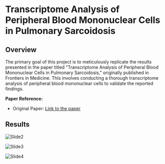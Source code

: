 # Transcriptome Analysis of Peripheral Blood Mononuclear Cells in Pulmonary Sarcoidosis

## Overview

The primary goal of this project is to meticulously replicate the results presented in the paper titled "Transcriptome Analysis of Peripheral Blood Mononuclear Cells in Pulmonary Sarcoidosis," originally published in Frontiers in Medicine. This involves conducting a thorough transcriptome analysis of peripheral blood mononuclear cells to validate the reported findings.

**Paper Reference:**
- Original Paper: [Link to the paper](https://doi.org/10.3389/fmed.2022.822094)

## Results
![Slide2](https://github.com/Sanjai-S-1/Bulk-RNA-Sequencing/assets/105348464/a3a56bfe-0fde-4d7d-b2c7-2ab4d1017562)

![Slide3](https://github.com/Sanjai-S-1/Bulk-RNA-Sequencing/assets/105348464/d9b7d161-8ce0-4acd-ad1b-b3481dfe1e48)

![Slide4](https://github.com/Sanjai-S-1/Bulk-RNA-Sequencing/assets/105348464/d6182dc9-4bcd-46ca-918a-143604ab9149)
